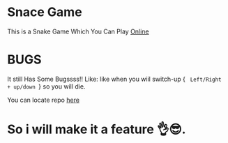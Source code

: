 # Snace Game

This is a Snake Game Which You Can Play <a href="astro-jr.github.io/SG">Online</a>

# BUGS

It still Has Some Bugssss!!
Like: <span>like when you wiil switch-up { <code> Left/Right + up/down </code>} so you will die.

You can locate repo <a href="https://astro-jr.github.io/snake.gg/">here</a>

# So i will make it a feature 👌😎.
